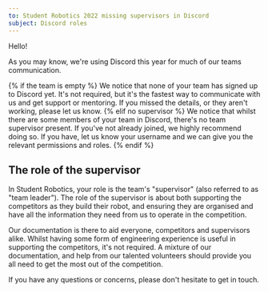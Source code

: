 ```yaml
---
to: Student Robotics 2022 missing supervisors in Discord
subject: Discord roles
---
```


Hello!

As you may know, we're using Discord this year for much of our teams communication.

{% if the team is empty %}
We notice that none of your team has signed up to Discord yet. It's not required, but it's the fastest way to communicate with us and get support or mentoring. If you missed the details, or they aren't working, please let us know.
{% elif no supervisor %}
We notice that whilst there are some members of your team in Discord, there's no team supervisor present. If you've not already joined, we highly recommend doing so. If you have, let us know your username and we can give you the relevant permissions and roles.
{% endif %}

## The role of the supervisor

In Student Robotics, your role is the team's "supervisor" (also referred to as "team leader"). The role of the supervisor is about both supporting the competitors as they build their robot, and ensuring they are organised and have all the information they need from us to operate in the competition.

Our documentation is there to aid everyone, competitors and supervisors alike. Whilst having some form of engineering experience is useful in supporting the competitors, it's not required. A mixture of our documentation, and help from our talented volunteers should provide you all need to get the most out of the competition.

If you have any questions or concerns, please don't hesitate to get in touch.
